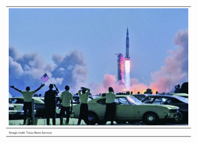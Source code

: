 | ![](a11.jpg) |
|:--|
| <span style="font-size: 7px;">(Image credit: Tiziou News Service)</span> |
